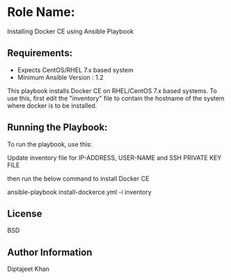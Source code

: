 Role Name:
=========

Installing Docker CE using Ansible Playbook

Requirements:
------------

- Expects CentOS/RHEL 7.x based system
- Minimum Ansible Version : 1.2

This playbook installs Docker CE on RHEL/CentOS 7.x based systems. To use this, first edit the "inventory" file to contain the hostname of the system where docker is to be installed.

Running the Playbook:
----------------

To run the playbook, use this:

Update inventory file for IP-ADDRESS, USER-NAME and SSH PRIVATE KEY FILE

then run the below command to install Docker CE

ansible-playbook install-dockerce.yml -i inventory

License
-------

BSD

Author Information
------------------

Diptajeet Khan
